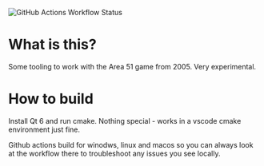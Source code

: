 ![GitHub Actions Workflow Status](https://img.shields.io/github/actions/workflow/status/bigianb/engine-51/cmake-multi-platform.yml)

# What is this?

Some tooling to work with the Area 51 game from 2005.
Very experimental.

# How to build

Install Qt 6 and run cmake. Nothing special - works in a vscode cmake environment just fine.

Github actions build for winodws, linux and macos so you can always look at the workflow there to troubleshoot any issues you see locally.
